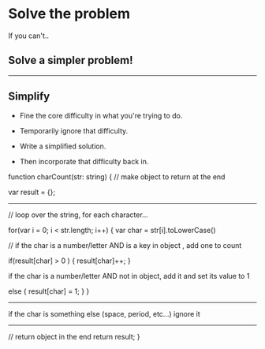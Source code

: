 # Solve the problem

If you can't..

## Solve a simpler problem!

---

## **Simplify**

- Fine the core difficulty in what you're trying to do.

- Temporarily ignore that difficulty.

- Write a simplified solution.

- Then incorporate that difficulty back in.

function charCount(str: string) {
// make object to return at the end

var result = {};

---

// loop over the string, for each character...

for(var i = 0; i < str.length; i++) {
var char = str[i].toLowerCase()

// if the char is a number/letter AND is a key in object , add one to count

if(result[char] > 0 ) {
result[char]++;
}

if the char is a number/letter AND not in object, add it and set its value to 1

else {
result[char] = 1;
}
}

---

if the char is something else (space, period, etc...) ignore it

---

// return object in the end
return result;
}
